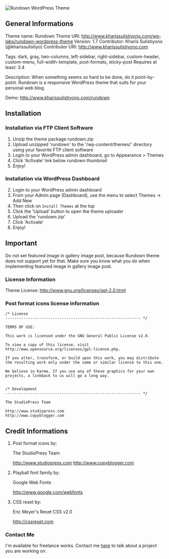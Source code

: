 <img src="https://raw.github.com/kharissulistiyo/rundown/master/screenshot.png" alt="Rundown WordPress Theme" />

## General Informations

Theme name: Rundown
Theme URI: http://www.kharissulistiyono.com/wp-labs/rundown-wordpress-theme
Version: 1.7
Contributor: Kharis Sulistiyono (@kharissulistiyo)
Contributor URI: http://www.kharissulistiyono.com

Tags: dark, gray, two-columns, left-sidebar, right-sidebar, custom-header, custom-menu, full-width-template, post-formats, sticky-post
Requires at least: 3.4

Description: When something seems so hard to be done, do it point-by-point. Rundown is a responsive WordPress theme that suits for your personal web blog.

Demo: http://www.kharissulistiyono.com/rundown 

## Installation

### Installation via FTP Client Software

1. Unzip the theme package rundown.zip
2. Upload unzipped 'rundown' to the '/wp-content/themes/' directory using your favorite FTP client software
3. Login to your WordPress admin dashboard, go to Appearance > Themes
4. Click 'Activate' link below rundown thumbnail
5. Enjoy! 

### Installation via WordPress Dashboard

2. Login to your WordPress admin dashboard
1. From your Admin page (Dashboard), use the menu to select Themes -> Add New
2. Then click on `Install Themes` at the top
3. Click the 'Upload' button to open the theme uploader
4. Upload the 'rundown.zip'
5. Click 'Activate'
6. Enjoy!

## Important 

Do not set featured image in gallery image post, because Rundown theme does not support yet for that.
Make sure you know what you do when implementing featured image in gallery image post. 

### License Information

Theme License: http://www.gnu.org/licenses/gpl-2.0.html

### Post format icons license information

	/* License
	------------------------------------------------------------ */

	TERMS OF USE:

	This work is licensed under the GNU General Public License v2.0.

	To view a copy of this license, visit http://www.opensource.org/licenses/gpl-license.php.

	If you alter, transform, or build upon this work, you may distribute the resulting work only under the same or similar license to this one.

	We believe in Karma. If you use any of these graphics for your own projects, a linkback to us will go a long way.


	/* Development
	------------------------------------------------------------ */

	The StudioPress Team

	http://www.studiopress.com
	http://www.copyblogger.com

## Credit Informations

1. Post format icons by: 

	The StudioPress Team

	http://www.studiopress.com
	http://www.copyblogger.com
	
2. Playball font family by:

	Google Web Fonts

	http://www.google.com/webfonts
	
3. CSS reset by:

	Eric Meyer's Reset CSS v2.0
	
	http://cssreset.com 
	

### Contact Me

I'm available for freelance works. Contact me <a href="http://www.kharissulistiyono.com/#contact" target="_blank">here</a> to talk about a project you are working on.	